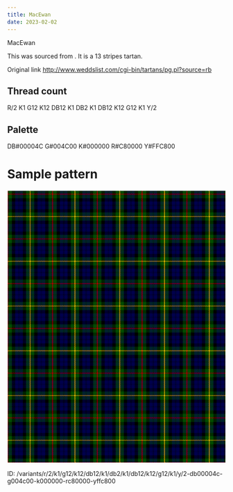 ```yaml
---
title: MacEwan
date: 2023-02-02
---
```

MacEwan

This was sourced from <no value>.  It is a 13 stripes tartan.

Original link http://www.weddslist.com/cgi-bin/tartans/pg.pl?source=rb

## Thread count
R/2 K1 G12 K12 DB12 K1 DB2 K1 DB12 K12 G12 K1 Y/2

## Palette
DB#00004C G#004C00 K#000000 R#C80000 Y#FFC800

# Sample pattern

![Tartan detail](tartan.png "R/2 K1 G12 K12 DB12 K1 DB2 K1 DB12 K12 G12 K1 Y/2 tartan")

ID: /variants/r/2/k1/g12/k12/db12/k1/db2/k1/db12/k12/g12/k1/y/2-db00004c-g004c00-k000000-rc80000-yffc800